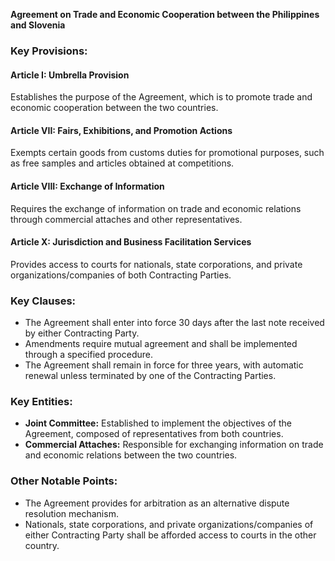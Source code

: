 **Agreement on Trade and Economic Cooperation between the Philippines and Slovenia**

### Key Provisions:

#### Article I: Umbrella Provision
Establishes the purpose of the Agreement, which is to promote trade and economic cooperation between the two countries.

#### Article VII: Fairs, Exhibitions, and Promotion Actions
Exempts certain goods from customs duties for promotional purposes, such as free samples and articles obtained at competitions.

#### Article VIII: Exchange of Information
Requires the exchange of information on trade and economic relations through commercial attaches and other representatives.

#### Article X: Jurisdiction and Business Facilitation Services
Provides access to courts for nationals, state corporations, and private organizations/companies of both Contracting Parties.

### Key Clauses:

*   The Agreement shall enter into force 30 days after the last note received by either Contracting Party.
*   Amendments require mutual agreement and shall be implemented through a specified procedure.
*   The Agreement shall remain in force for three years, with automatic renewal unless terminated by one of the Contracting Parties.

### Key Entities:

*   **Joint Committee:** Established to implement the objectives of the Agreement, composed of representatives from both countries.
*   **Commercial Attaches:** Responsible for exchanging information on trade and economic relations between the two countries.

### Other Notable Points:

*   The Agreement provides for arbitration as an alternative dispute resolution mechanism.
*   Nationals, state corporations, and private organizations/companies of either Contracting Party shall be afforded access to courts in the other country.